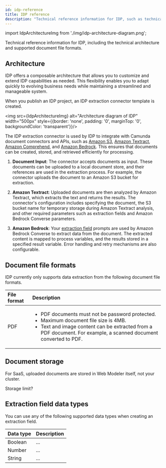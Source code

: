 ```yaml
---
id: idp-reference
title: IDP reference
description: "Technical reference information for IDP, such as technical architecture, supported document file formats, and document storage."
---
```


import IdpArchitectureImg from './img/idp-architecture-diagram.png';

Technical reference information for IDP, including the technical architecture and supported document file formats.

## Architecture

IDP offers a composable architecture that allows you to customize and extend IDP capabilities as needed. This flexibility enables you to adapt quickly to evolving business needs while maintaining a streamlined and manageable system.

When you publish an IDP project, an IDP extraction connector template is created.

<img src={IdpArchitectureImg} alt="Architecture diagram of IDP" width="500px" style={{border: 'none', padding: '0', marginTop: '0', backgroundColor: 'transparent'}}/>

The IDP extraction connector is used by IDP to integrate with Camunda document connectors and APIs, such as [Amazon S3](/components/connectors/out-of-the-box-connectors/amazon-s3.md), [Amazon Textract](/components/connectors/out-of-the-box-connectors/amazon-textract.md), [Amazon Comprehend](/components/connectors/out-of-the-box-connectors/amazon-comprehend.md), and [Amazon Bedrock](/components/connectors/out-of-the-box-connectors/amazon-bedrock.md). This ensures that documents can be created, stored, and retrieved efficiently for processing.

1. **Document Input**: The connector accepts documents as input. These documents can be uploaded to a local document store, and their references are used in the extraction process. For example, the connector uploads the document to an Amazon S3 bucket for extraction.

1. **Amazon Textract**: Uploaded documents are then analyzed by Amazon Textract, which extracts the text and returns the results. The connector's configuration includes specifying the document, the S3 bucket name for temporary storage during Amazon Textract analysis, and other required parameters such as extraction fields and Amazon Bedrock Converse parameters.

1. **Amazon Bedrock**: Your [extraction field](idp-key-concepts.md#extraction-fields) prompts are used by Amazon Bedrock Converse to extract data from the document. The extracted content is mapped to process variables, and the results stored in a specified result variable. Error handling and retry mechanisms are also configurable.

## Document file formats

IDP currently only supports data extraction from the following document file formats.

| File format | Description                                                                                                                                                                                                                              |
| :---------- | :--------------------------------------------------------------------------------------------------------------------------------------------------------------------------------------------------------------------------------------- |
| PDF         | <p><ul><li>PDF documents must not be password protected.</li><li>Maximum document file size is 4MB.</li><li>Text and image content can be extracted from a PDF document. For example, a scanned document converted to PDF.</li></ul></p> |

## Document storage

For SaaS, uploaded documents are stored in Web Modeler itself, not your cluster.

Storage limit?

## Extraction field data types

You can use any of the following supported data types when creating an extraction field.

| Data type | Description |
| :-------- | :---------- |
| Boolean   | ...         |
| Number    | ...         |
| String    | ...         |
